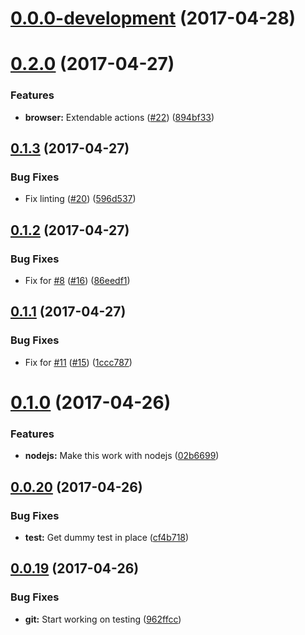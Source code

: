 <a name="0.0.0-development"></a>
# [0.0.0-development](https://github.com/Eeems/PooledWebSocket/compare/v0.2.0...v0.0.0-development) (2017-04-28)



<a name="0.2.0"></a>
# [0.2.0](https://github.com/Eeems/PooledWebSocket/compare/v0.1.3...v0.2.0) (2017-04-27)


### Features

* **browser:** Extendable actions ([#22](https://github.com/Eeems/PooledWebSocket/issues/22)) ([894bf33](https://github.com/Eeems/PooledWebSocket/commit/894bf33))



<a name="0.1.3"></a>
## [0.1.3](https://github.com/Eeems/PooledWebSocket/compare/v0.1.2...v0.1.3) (2017-04-27)


### Bug Fixes

* Fix linting ([#20](https://github.com/Eeems/PooledWebSocket/issues/20)) ([596d537](https://github.com/Eeems/PooledWebSocket/commit/596d537))



<a name="0.1.2"></a>
## [0.1.2](https://github.com/Eeems/PooledWebSocket/compare/v0.1.1...v0.1.2) (2017-04-27)


### Bug Fixes

* Fix for [#8](https://github.com/Eeems/PooledWebSocket/issues/8) ([#16](https://github.com/Eeems/PooledWebSocket/issues/16)) ([86eedf1](https://github.com/Eeems/PooledWebSocket/commit/86eedf1))



<a name="0.1.1"></a>
## [0.1.1](https://github.com/Eeems/PooledWebSocket/compare/v0.1.0...v0.1.1) (2017-04-27)


### Bug Fixes

* Fix for [#11](https://github.com/Eeems/PooledWebSocket/issues/11) ([#15](https://github.com/Eeems/PooledWebSocket/issues/15)) ([1ccc787](https://github.com/Eeems/PooledWebSocket/commit/1ccc787))



<a name="0.1.0"></a>
# [0.1.0](https://github.com/Eeems/PooledWebSocket/compare/v0.0.20...v0.1.0) (2017-04-26)


### Features

* **nodejs:** Make this work with nodejs ([02b6699](https://github.com/Eeems/PooledWebSocket/commit/02b6699))



<a name="0.0.20"></a>
## [0.0.20](https://github.com/Eeems/PooledWebSocket/compare/v0.0.19...v0.0.20) (2017-04-26)


### Bug Fixes

* **test:** Get dummy test in place ([cf4b718](https://github.com/Eeems/PooledWebSocket/commit/cf4b718))



<a name="0.0.19"></a>
## [0.0.19](https://github.com/Eeems/PooledWebSocket/compare/962ffcc...v0.0.19) (2017-04-26)


### Bug Fixes

* **git:** Start working on testing ([962ffcc](https://github.com/Eeems/PooledWebSocket/commit/962ffcc))



